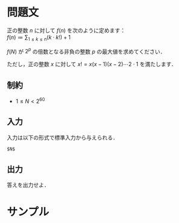 問題文
=====

正の整数 $n$ に対して $f(n)$ を次のように定めます：  
$\displaystyle f(n) \coloneqq \sum_{1 \leq k \leq n} (k \cdot k!) + 1$

$f(N)$ が $2^p$ の倍数となる非負の整数 $p$ の最大値を求めてください．

ただし，正の整数 $x$ に対して $x! = x(x-1)(x-2) \cdots 2 \cdot 1$ を満たします．  

制約
-----
- $1 \leq N < 2^{60}$

入力
-----
入力は以下の形式で標準入力から与えられる．
```md
$N$
```

出力
-----
答えを出力せよ．  

サンプル
=====
```入力例1

```
```出力例1

```
